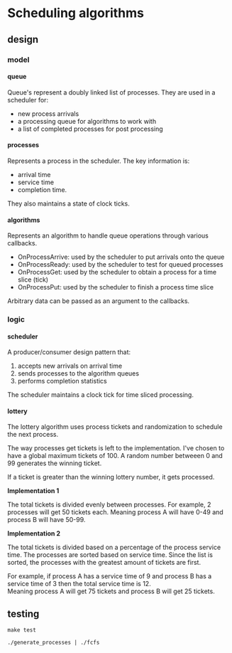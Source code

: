 # Scheduling algorithms

## design

### model

#### queue

Queue's represent a doubly linked list of processes.  They are used in a scheduler for:

* new process arrivals
* a processing queue for algorithms to work with
* a list of completed processes for post processing

#### processes

Represents a process in the scheduler.  The key information is:

* arrival time
* service time
* completion time.  

They also maintains a state of clock ticks.

#### algorithms

Represents an algorithm to handle queue operations through various callbacks.

* OnProcessArrive: used by the scheduler to put arrivals onto the queue
* OnProcessReady: used by the scheduler to test for queued processes
* OnProcessGet: used by the scheduler to obtain a process for a time slice (tick)
* OnProcessPut: used by the scheduler to finish a process time slice

Arbitrary data can be passed as an argument to the callbacks.

### logic

#### scheduler

A producer/consumer design pattern that:

1. accepts new arrivals on arrival time
2. sends processes to the algorithm queues
3. performs completion statistics

The scheduler maintains a clock tick for time sliced processing.


#### lottery

The lottery algorithm uses process tickets and randomization to schedule the next process.

The way processes get tickets is left to the implementation.  I've chosen to have a global maximum tickets of 100.
A random number betweeen 0 and 99 generates the winning ticket.  


If a ticket is greater than the winning lottery number, it gets processed.

**Implementation 1**

The total tickets is divided evenly between processes.  For example, 2 processes will get 50 tickets each. Meaning process A will have 0-49 and process B will have 50-99.

**Implementation 2**

The total tickets is divided based on a percentage of the process service time.  The processes are sorted based on service time. Since the list is sorted, the processes with the greatest amount of tickets are first.

For example, if process A has a service time of 9 and process B has a service time of 3 then the total service time is 12.  
Meaning process A will get 75 tickets and process B will get 25 tickets.

## testing

```make test```

```./generate_processes | ./fcfs```

